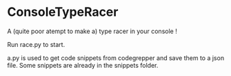 # ConsoleTypeRacer

A (quite poor atempt to make a) type racer in your console !

Run race.py to start.

a.py is used to get code snippets from codegrepper and save them to a json file.
Some snippets are already in the snippets folder.
